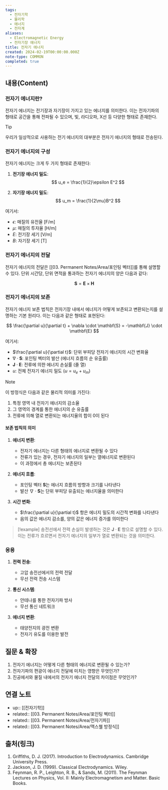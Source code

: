 ```yaml
---
tags:
  - 전자기학
  - 물리학
  - 에너지
  - 전자계
aliases:
  - Electromagnetic Energy
  - 전자기장 에너지
title: 전자기 에너지
created: 2024-02-19T00:00:00.000Z
note-type: COMMON
completed: true
---
```


## 내용(Content)

### 전자기 에너지란?

전자기 에너지는 전기장과 자기장이 가지고 있는 에너지를 의미한다. 이는 전자기파의 형태로 공간을 통해 전파될 수 있으며, 빛, 라디오파, X선 등 다양한 형태로 존재한다.

>[!tip]
>우리가 일상적으로 사용하는 전기 에너지의 대부분은 전자기 에너지의 형태로 전송된다.

### 전자기 에너지의 구성

전자기 에너지는 크게 두 가지 형태로 존재한다:

1. **전기장 에너지 밀도**:
$$
u_e = \frac{1}{2}\epsilon E^2
$$

2. **자기장 에너지 밀도**:
$$
u_m = \frac{1}{2\mu}B^2
$$

여기서:
- $\epsilon$: 매질의 유전율 [F/m]
- $\mu$: 매질의 투자율 [H/m]
- $E$: 전기장 세기 [V/m]
- $B$: 자기장 세기 [T]

### 전자기 에너지의 전달

전자기 에너지의 전달은 [[03. Permanent Notes/Area/포인팅 벡터]]를 통해 설명할 수 있다. 단위 시간당, 단위 면적을 통과하는 전자기 에너지의 양은 다음과 같다:

$$
\mathbf{S} = \mathbf{E} \times \mathbf{H}
$$

### 전자기 에너지의 보존

전자기 에너지 보존 법칙은 전자기장 내에서 에너지가 어떻게 보존되고 변환되는지를 설명하는 기본 원리다. 이는 다음과 같은 형태로 표현된다:

$$
\frac{\partial u}{\partial t} + \nabla \cdot \mathbf{S} = -\mathbf{J} \cdot \mathbf{E}
$$

여기서:
- $\frac{\partial u}{\partial t}$: 단위 부피당 전자기 에너지의 시간 변화율
- $\nabla \cdot \mathbf{S}$: 포인팅 벡터의 발산 (에너지 흐름의 순 유출률)
- $\mathbf{J} \cdot \mathbf{E}$: 전류에 의한 에너지 손실률 (줄 열)
- $u$: 전체 전자기 에너지 밀도 ($u = u_e + u_m$)


>[!note]
>이 방정식은 다음과 같은 물리적 의미를 가진다:
>1. 특정 영역 내 전자기 에너지의 감소율
>2. 그 영역의 경계를 통한 에너지의 순 유출률
>3. 전류에 의해 열로 변환되는 에너지율의 합이 0이 된다

#### 보존 법칙의 의미

1. **에너지 변환**:
   - 전자기 에너지는 다른 형태의 에너지로 변환될 수 있다
   - 전류가 있는 경우, 전자기 에너지의 일부는 열에너지로 변환된다
   - 이 과정에서 총 에너지는 보존된다

2. **에너지 흐름**:
   - 포인팅 벡터 $\mathbf{S}$는 에너지 흐름의 방향과 크기를 나타낸다
   - 발산 $\nabla \cdot \mathbf{S}$는 단위 부피당 유출되는 에너지율을 의미한다

3. **시간 변화**:
   - $\frac{\partial u}{\partial t}$ 항은 에너지 밀도의 시간적 변화를 나타낸다
   - 음의 값은 에너지 감소를, 양의 값은 에너지 증가를 의미한다

>[!example]
>송전선에서 전력 손실이 발생하는 것은 $\mathbf{J} \cdot \mathbf{E}$ 항으로 설명할 수 있다. 이는 전류가 흐르면서 전자기 에너지의 일부가 열로 변환되는 것을 의미한다.


### 응용

1. **전력 전송**:
   - 고압 송전선에서의 전력 전달
   - 무선 전력 전송 시스템

2. **통신 시스템**:
   - 안테나를 통한 전자기파 방사
   - 무선 통신 네트워크

3. **에너지 변환**:
   - 태양전지의 광전 변환
   - 전자기 유도를 이용한 발전

## 질문 & 확장

1. 전자기 에너지는 어떻게 다른 형태의 에너지로 변환될 수 있는가?
2. 전자기파의 편광이 에너지 전달에 미치는 영향은 무엇인가?
3. 진공에서와 물질 내에서의 전자기 에너지 전달의 차이점은 무엇인가?

## 연결 노트

- up:: [[전자기학]]
- related:: [[03. Permanent Notes/Area/포인팅 벡터]]
- related:: [[03. Permanent Notes/Area/전자기파]]
- related:: [[03. Permanent Notes/Area/맥스웰 방정식]]

## 출처(링크)

1. Griffiths, D. J. (2017). Introduction to Electrodynamics. Cambridge University Press.
2. Jackson, J. D. (1999). Classical Electrodynamics. Wiley.
3. Feynman, R. P., Leighton, R. B., & Sands, M. (2011). The Feynman Lectures on Physics, Vol. II: Mainly Electromagnetism and Matter. Basic Books.





